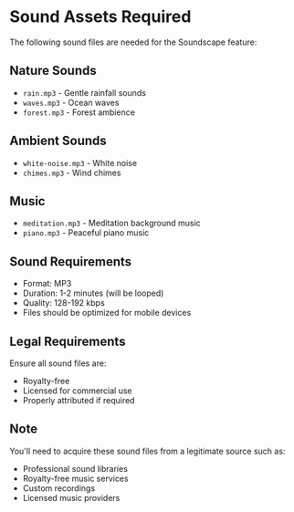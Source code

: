 # Sound Assets Required

The following sound files are needed for the Soundscape feature:

## Nature Sounds
- `rain.mp3` - Gentle rainfall sounds
- `waves.mp3` - Ocean waves
- `forest.mp3` - Forest ambience

## Ambient Sounds
- `white-noise.mp3` - White noise
- `chimes.mp3` - Wind chimes

## Music
- `meditation.mp3` - Meditation background music
- `piano.mp3` - Peaceful piano music

## Sound Requirements
- Format: MP3
- Duration: 1-2 minutes (will be looped)
- Quality: 128-192 kbps
- Files should be optimized for mobile devices

## Legal Requirements
Ensure all sound files are:
- Royalty-free
- Licensed for commercial use
- Properly attributed if required

## Note
You'll need to acquire these sound files from a legitimate source such as:
- Professional sound libraries
- Royalty-free music services
- Custom recordings
- Licensed music providers
